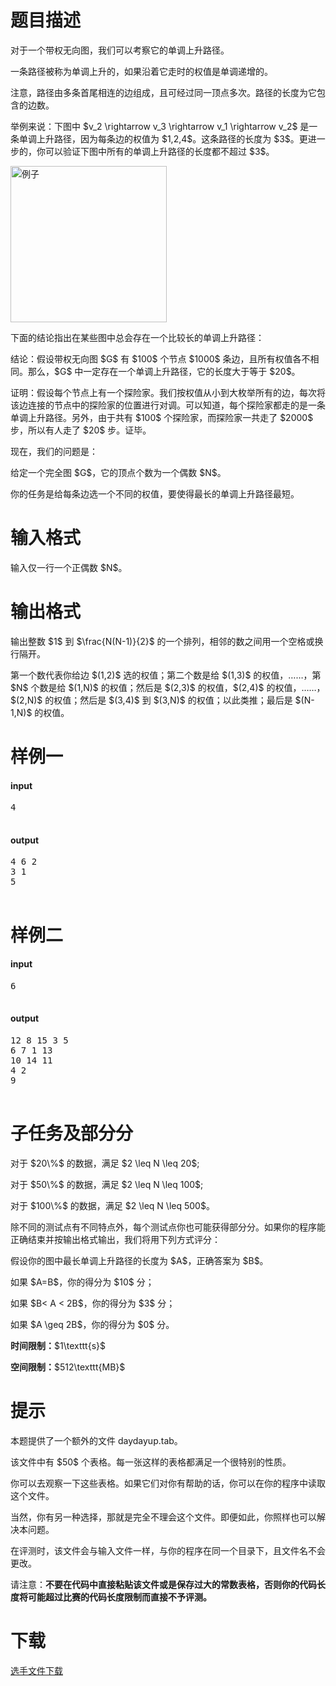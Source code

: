 # 题目描述

<p>对于一个带权无向图，我们可以考察它的单调上升路径。</p>
<p>一条路径被称为单调上升的，如果沿着它走时的权值是单调递增的。</p>
<p>注意，路径由多条首尾相连的边组成，且可经过同一顶点多次。路径的长度为它包含的边数。</p>
<p>举例来说：下图中 $v_2 \rightarrow v_3 \rightarrow v_1 \rightarrow v_2$ 是一条单调上升路径，因为每条边的权值为 $1,2,4$。这条路径的长度为 $3$。更进一步的，你可以验证下图中所有的单调上升路径的长度都不超过 $3$。</p>
<p><img class="img-responsive center-block" style="width:250px;" src="//img.uoj.ac/problem/201/daydayup-example.png" alt="例子"/></p>
<p>下面的结论指出在某些图中总会存在一个比较长的单调上升路径：</p>
<p>结论：假设带权无向图 $G$ 有 $100$ 个节点 $1000$ 条边，且所有权值各不相同。那么，$G$ 中一定存在一个单调上升路径，它的长度大于等于 $20$。</p>
<p>证明：假设每个节点上有一个探险家。我们按权值从小到大枚举所有的边，每次将该边连接的节点中的探险家的位置进行对调。可以知道，每个探险家都走的是一条单调上升路径。另外，由于共有 $100$ 个探险家，而探险家一共走了 $2000$ 步，所以有人走了 $20$ 步。证毕。</p>
<p>现在，我们的问题是：</p>
<p>给定一个完全图 $G$，它的顶点个数为一个偶数 $N$。</p>
<p>你的任务是给每条边选一个不同的权值，要使得最长的单调上升路径最短。</p>

# 输入格式


<p>输入仅一行一个正偶数 $N$。</p>

# 输出格式


<p>输出整数 $1$ 到 $\frac{N(N-1)}{2}$ 的一个排列，相邻的数之间用一个空格或换行隔开。</p>
<p>第一个数代表你给边 $(1,2)$ 选的权值；第二个数是给 $(1,3)$ 的权值，……，第 $N$ 个数是给 $(1,N)$ 的权值；然后是 $(2,3)$ 的权值，$(2,4)$ 的权值，……，$(2,N)$ 的权值；然后是 $(3,4)$ 到 $(3,N)$ 的权值；以此类推；最后是 $(N-1,N)$ 的权值。</p>

# 样例一


<h4>input</h4>
<pre>4

</pre>

<h4>output</h4>
<pre>4 6 2
3 1
5

</pre>


# 样例二


<h4>input</h4>
<pre>6

</pre>

<h4>output</h4>
<pre>12 8 15 3 5
6 7 1 13
10 14 11
4 2
9

</pre>


# 子任务及部分分


<p>对于 $20\%$ 的数据，满足 $2 \leq N \leq 20$;</p>
<p>对于 $50\%$ 的数据，满足 $2 \leq N \leq 100$;</p>
<p>对于 $100\%$ 的数据，满足 $2 \leq N \leq 500$。</p>
<p>除不同的测试点有不同特点外，每个测试点你也可能获得部分分。如果你的程序能正确结束并按输出格式输出，我们将用下列方式评分：</p>
<p>假设你的图中最长单调上升路径的长度为 $A$，正确答案为 $B$。</p>
<p>如果 $A=B$，你的得分为 $10$ 分；</p>
<p>如果 $B&lt; A &lt; 2B$，你的得分为 $3$ 分；</p>
<p>如果 $A \geq 2B$，你的得分为 $0$ 分。</p>
<p><strong>时间限制：</strong>$1\texttt{s}$</p>
<p><strong>空间限制：</strong>$512\texttt{MB}$</p>

# 提示


<p>本题提供了一个额外的文件 daydayup.tab。</p>
<p>该文件中有 $50$ 个表格。每一张这样的表格都满足一个很特别的性质。</p>
<p>你可以去观察一下这些表格。如果它们对你有帮助的话，你可以在你的程序中读取这个文件。</p>
<p>当然，你有另一种选择，那就是完全不理会这个文件。即便如此，你照样也可以解决本问题。</p>
<p>在评测时，该文件会与输入文件一样，与你的程序在同一个目录下，且文件名不会更改。</p>
<p>请注意：<strong>不要在代码中直接粘贴该文件或是保存过大的常数表格，否则你的代码长度将可能超过比赛的代码长度限制而直接不予评测。</strong></p>

# 下载


<p><a href="/download.php?type=problem&amp;id=201">选手文件下载</a></p>
